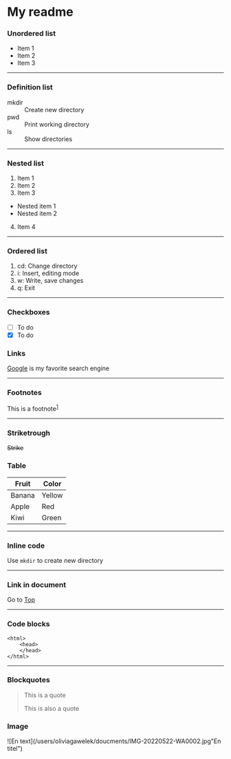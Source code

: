 #
# My readme

### Unordered list
- Item 1
- Item 2
- Item 3

---

### Definition list
<dl>
<dt>mkdir</dt>
<dd>Create new directory</dd>
<dt>pwd</dt>
<dd>Print working directory</dd>
<dt>ls</dt>
<dd>Show directories</dd>
</dl>

---

### Nested list
1. Item 1
2. Item 2
3. Item 3
 * Nested item 1
 * Nested item 2
4. Item 4

---

### Ordered list
1. cd: Change directory
2. i: Insert, editing mode
3. w: Write, save changes
4. q: Exit

---

### Checkboxes
- [ ] To do
- [x] To do

### Links
[Google](https://google.se) is my favorite search engine

---

### Footnotes

This is a footnote<sup>[1](https://google.se)</sup>

---

### Striketrough
~~Strike~~

### Table

| Fruit | Color |
| --- | --- |
| Banana | Yellow |
| Apple | Red |
| Kiwi | Green |

---

### Inline code 

Use `mkdir` to create new directory

---

### Link in document

Go to [Top](#My-readme)

---

### Code blocks

	<html>
	    <head>
	    </head>
	</html>
---

### Blockquotes

> This is a quote
>
> This is also a quote

### Image 

![En text](/users/oliviagawelek/doucments/IMG-20220522-WA0002.jpg"En titel")
